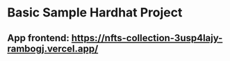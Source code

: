 # Basic Sample Hardhat Project

## App frontend: https://nfts-collection-3usp4lajy-rambogj.vercel.app/
